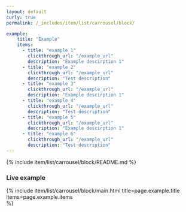 ```yaml
---
layout: default
curly: true
permalink: /_includes/item/list/carrousel/block/

example:
    title: "Example"
    items:
      - title: "example 1"
        clickthrough_url: "/example_url"
        description: "Example descirption 1"
      - title: "example 2"
        clickthrough_url: "/example_url"
        description: "Test description"
      - title: "example 3"
        clickthrough_url: "/example_url"
        description: "Example descirption 1"
      - title: "example 4"
        clickthrough_url: "/example_url"
        description: "Test description"
      - title: "example 5"
        clickthrough_url: "/example_url"
        description: "Example descirption 1"
      - title: "example 6"
        clickthrough_url: "/example_url"
        description: "Test description"
---
```


{% include item/list/carrousel/block/README.md %}

### Live example

{% include item/list/carrousel/block/main.html 
    title=page.example.title
    items=page.example.items  
%}
